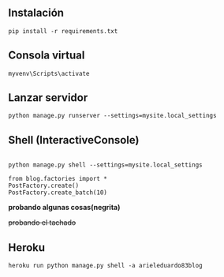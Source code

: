 ## Instalación

```
pip install -r requirements.txt

```
## Consola virtual

```
myvenv\Scripts\activate

```
## Lanzar servidor

```
python manage.py runserver --settings=mysite.local_settings

```

## Shell (InteractiveConsole)

```

python manage.py shell --settings=mysite.local_settings

from blog.factories import *
PostFactory.create()
PostFactory.create_batch(10) 

```
**probando algunas cosas(negrita)**

~~probando el tachado~~

## Heroku

```
heroku run python manage.py shell -a arieleduardo83blog

```



